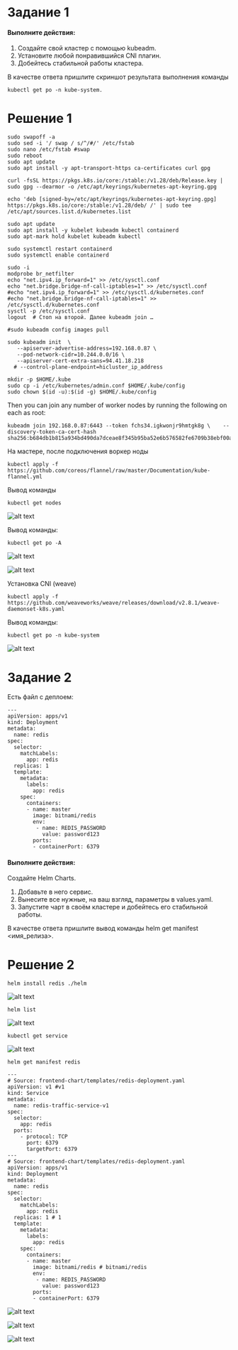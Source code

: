 # Задание 1

#### Выполните действия:

1. Создайте свой кластер с помощью kubeadm.
2. Установите любой понравившийся CNI плагин.
3. Добейтесь стабильной работы кластера.

В качестве ответа пришлите скриншот результата выполнения команды 

```
kubectl get po -n kube-system.
```

# Решение 1

```
sudo swapoff -a
sudo sed -i '/ swap / s/^/#/' /etc/fstab 
sudo nano /etc/fstab #swap
sudo reboot
sudo apt update
sudo apt install -y apt-transport-https ca-certificates curl gpg
```
```
curl -fsSL https://pkgs.k8s.io/core:/stable:/v1.28/deb/Release.key | sudo gpg --dearmor -o /etc/apt/keyrings/kubernetes-apt-keyring.gpg
```
```
echo 'deb [signed-by=/etc/apt/keyrings/kubernetes-apt-keyring.gpg] https://pkgs.k8s.io/core:/stable:/v1.28/deb/ /' | sudo tee /etc/apt/sources.list.d/kubernetes.list
```
```
sudo apt update
sudo apt install -y kubelet kubeadm kubectl containerd
sudo apt-mark hold kubelet kubeadm kubectl

sudo systemctl restart containerd 
sudo systemctl enable containerd
```
```
sudo -i
modprobe br_netfilter
echo "net.ipv4.ip_forward=1" >> /etc/sysctl.conf
echo "net.bridge.bridge-nf-call-iptables=1" >> /etc/sysctl.conf
#echo "net.ipv4.ip_forward=1" >> /etc/sysctl.d/kubernetes.conf
#echo "net.bridge.bridge-nf-call-iptables=1" >> /etc/sysctl.d/kubernetes.conf
sysctl -p /etc/sysctl.conf
logout  # Стоп на второй. Далее kubeadm join …
```
```
#sudo kubeadm config images pull
```
```
sudo kubeadm init  \
   --apiserver-advertise-address=192.168.0.87 \
   --pod-network-cidr=10.244.0.0/16 \
   --apiserver-cert-extra-sans=94.41.18.218
  # --control-plane-endpoint=hicluster_ip_address
```

```
mkdir -p $HOME/.kube
sudo cp -i /etc/kubernetes/admin.conf $HOME/.kube/config
sudo chown $(id -u):$(id -g) $HOME/.kube/config
```

Then you can join any number of worker nodes by running the following on each as root: 

```
kubeadm join 192.168.0.87:6443 --token fchs34.igkwonjr9hmtgk8g \ 	--discovery-token-ca-cert-hash sha256:b684db1b815a934bd490da7dceae8f345b95ba52e6b576582fe6709b38ebf00a
```

На мастере, после подключения воркер ноды

```
kubectl apply -f https://github.com/coreos/flannel/raw/master/Documentation/kube-flannel.yml
```

Вывод команды 

```
kubectl get nodes
```
![alt text](img/image.png)

Вывод команды: 

```
kubectl get po -A
```

![alt text](img/image-1.png)

![alt text](img/image-2.png)

Установка CNI (weave)
```
kubectl apply -f 
https://github.com/weaveworks/weave/releases/download/v2.8.1/weave-daemonset-k8s.yaml
```

Вывод команды:

```
kubectl get po -n kube-system
```

![alt text](img/image-3.png)

# Задание 2

Есть файл с деплоем:

```
---
apiVersion: apps/v1
kind: Deployment
metadata:
  name: redis
spec:
  selector:
    matchLabels:
      app: redis
  replicas: 1
  template:
    metadata:
      labels:
        app: redis
    spec:
      containers:
      - name: master
        image: bitnami/redis
        env:
         - name: REDIS_PASSWORD
           value: password123
        ports:
        - containerPort: 6379
```

#### Выполните действия:

Создайте Helm Charts.
1. Добавьте в него сервис.
2. Вынесите все нужные, на ваш взгляд, параметры в values.yaml.
3. Запустите чарт в своём кластере и добейтесь его стабильной работы.

В качестве ответа пришлите вывод команды helm get manifest <имя_релиза>.

# Решение 2

```
helm install redis ./helm
```
![alt text](img/image-4.png)

```
helm list
```

![alt text](img/image-5.png)

```
kubectl get service
```

![alt text](img/image-6.png)

```
helm get manifest redis
```

```
---
# Source: frontend-chart/templates/redis-deployment.yaml
apiVersion: v1 #v1
kind: Service
metadata:
  name: redis-traffic-service-v1
spec:
  selector:
    app: redis
  ports:
    - protocol: TCP
      port: 6379
      targetPort: 6379
---
# Source: frontend-chart/templates/redis-deployment.yaml
apiVersion: apps/v1
kind: Deployment
metadata:
  name: redis
spec:
  selector:
    matchLabels:
      app: redis
  replicas: 1 # 1
  template:
    metadata:
      labels:
        app: redis
    spec:
      containers:
      - name: master
        image: bitnami/redis # bitnami/redis
        env:
         - name: REDIS_PASSWORD
           value: password123
        ports:
        - containerPort: 6379
```

![alt text](img/image-7.png)

![alt text](img/image-8.png)

![alt text](img/image-9.png)